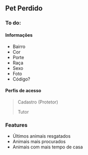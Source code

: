 ## Pet Perdido

### To do: 

#### Informações
- Bairro
- Cor
- Porte
- Raça
- Sexo
- Foto
- Código?

#### Perfis de acesso
> Cadastro (Protetor)
>
> Tutor

### Features
- Últimos animais resgatados
- Animais mais procurados
- Animais com mais tempo de casa